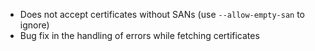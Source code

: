 * Does not accept certificates without SANs (use ```--allow-empty-san``` to ignore)
 * Bug fix in the handling of errors while fetching certificates
